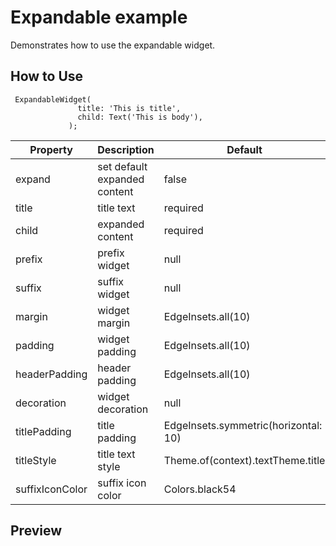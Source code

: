 # Expandable example

Demonstrates how to use the expandable widget.

## How to Use

```
 ExpandableWidget(
               title: 'This is title',
               child: Text('This is body'),
             );

```

| Property        | Description                  | Default                              |
|-----------------|------------------------------|--------------------------------------|
| expand          | set default expanded content | false                                |
| title           | title text                   | required                             |
| child           | expanded content             | required                             |
| prefix          | prefix widget                | null                                 |
| suffix          | suffix widget                | null                                 |
| margin          | widget margin                | EdgeInsets.all(10)                   |
| padding         | widget padding               | EdgeInsets.all(10)                   |
| headerPadding   | header padding               | EdgeInsets.all(10)                   |
| decoration      | widget decoration            | null                                 |
| titlePadding    | title padding                | EdgeInsets.symmetric(horizontal: 10) |
| titleStyle      | title text style             | Theme.of(context).textTheme.title    |
| suffixIconColor | suffix icon color            | Colors.black54                       |


## Preview
